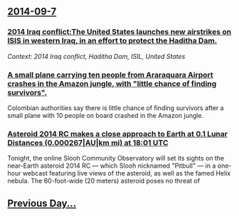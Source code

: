 ## [2014-09-7](/news/2014/09/7/index.md)

### [2014 Iraq conflict:The United States launches new airstrikes on ISIS in western Iraq, in an effort to protect the Haditha Dam. ](/news/2014/09/7/2014-iraq-conflict-pthe-united-states-launches-new-airstrikes-on-isis-in-western-iraq-in-an-effort-to-protect-the-haditha-dam.md)
_Context: 2014 Iraq conflict, Haditha Dam, ISIL, United States_

### [A small plane carrying ten people from Araraquara Airport crashes in the Amazon jungle, with "little chance of finding survivors". ](/news/2014/09/7/a-small-plane-carrying-ten-people-from-araraquara-airport-crashes-in-the-amazon-jungle-with-little-chance-of-finding-survivors.md)
Colombian authorities say there is little chance of finding survivors after a small plane with 10 people on board crashed in the Amazon jungle.

### [Asteroid 2014 RC makes a close approach to Earth at 0.1 Lunar Distances (0.000267|AU|km mi) at 18:01 UTC ](/news/2014/09/7/asteroid-2014-rc-makes-a-close-approach-to-earth-at-0-1-lunar-distances-0-000267-au-km-mi-at-18-01-utc.md)
Tonight, the online Slooh Community Observatory will set its sights on the near-Earth asteroid 2014 RC — which Slooh nicknamed &quot;Pitbull&quot; — in a one-hour webcast featuring live views of the asteroid, as well as the famed Helix nebula. The 60-foot-wide (20 meters) asteroid poses no threat of

## [Previous Day...](/news/2014/09/6/index.md)

